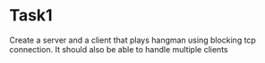 # Task1
Create a server and a client that plays hangman using blocking tcp connection. It should also be able to handle multiple clients
